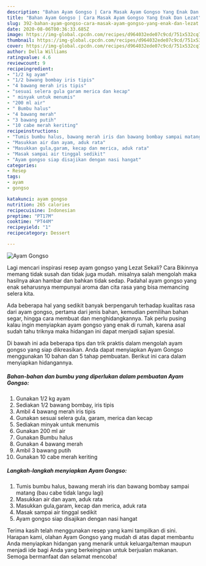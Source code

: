 ```yaml
---
description: "Bahan Ayam Gongso | Cara Masak Ayam Gongso Yang Enak Dan Lezat"
title: "Bahan Ayam Gongso | Cara Masak Ayam Gongso Yang Enak Dan Lezat"
slug: 392-bahan-ayam-gongso-cara-masak-ayam-gongso-yang-enak-dan-lezat
date: 2020-08-06T00:36:33.685Z
image: https://img-global.cpcdn.com/recipes/d964032ede07c9cd/751x532cq70/ayam-gongso-foto-resep-utama.jpg
thumbnail: https://img-global.cpcdn.com/recipes/d964032ede07c9cd/751x532cq70/ayam-gongso-foto-resep-utama.jpg
cover: https://img-global.cpcdn.com/recipes/d964032ede07c9cd/751x532cq70/ayam-gongso-foto-resep-utama.jpg
author: Della Williams
ratingvalue: 4.6
reviewcount: 9
recipeingredient:
- "1/2 kg ayam"
- "1/2 bawang bombay iris tipis"
- "4 bawang merah iris tipis"
- "sesuai selera gula garam merica dan kecap"
- " minyak untuk menumis"
- "200 ml air"
- " Bumbu halus"
- "4 bawang merah"
- "3 bawang putih"
- "10 cabe merah keriting"
recipeinstructions:
- "Tumis bumbu halus, bawang merah iris dan bawang bombay sampai matang (bau cabe tidak langu lagi)"
- "Masukkan air dan ayam, aduk rata"
- "Masukkan gula,garam, kecap dan merica, aduk rata"
- "Masak sampai air tinggal sedikit"
- "Ayam gongso siap disajikan dengan nasi hangat"
categories:
- Resep
tags:
- ayam
- gongso

katakunci: ayam gongso 
nutrition: 265 calories
recipecuisine: Indonesian
preptime: "PT17M"
cooktime: "PT44M"
recipeyield: "1"
recipecategory: Dessert

---
```



![Ayam Gongso](https://img-global.cpcdn.com/recipes/d964032ede07c9cd/751x532cq70/ayam-gongso-foto-resep-utama.jpg)

Lagi mencari inspirasi resep ayam gongso yang Lezat Sekali? Cara Bikinnya memang tidak susah dan tidak juga mudah. misalnya salah mengolah maka hasilnya akan hambar dan bahkan tidak sedap. Padahal ayam gongso yang enak seharusnya mempunyai aroma dan cita rasa yang bisa memancing selera kita.

Ada beberapa hal yang sedikit banyak berpengaruh terhadap kualitas rasa dari ayam gongso, pertama dari jenis bahan, kemudian pemilihan bahan segar, hingga cara membuat dan menghidangkannya. Tak perlu pusing kalau ingin menyiapkan ayam gongso yang enak di rumah, karena asal sudah tahu triknya maka hidangan ini dapat menjadi sajian spesial.




Di bawah ini ada beberapa tips dan trik praktis dalam mengolah ayam gongso yang siap dikreasikan. Anda dapat menyiapkan Ayam Gongso menggunakan 10 bahan dan 5 tahap pembuatan. Berikut ini cara dalam menyiapkan hidangannya.

<!--inarticleads1-->

##### Bahan-bahan dan bumbu yang diperlukan dalam pembuatan Ayam Gongso:

1. Gunakan 1/2 kg ayam
1. Sediakan 1/2 bawang bombay, iris tipis
1. Ambil 4 bawang merah iris tipis
1. Gunakan sesuai selera gula, garam, merica dan kecap
1. Sediakan  minyak untuk menumis
1. Gunakan 200 ml air
1. Gunakan  Bumbu halus
1. Gunakan 4 bawang merah
1. Ambil 3 bawang putih
1. Gunakan 10 cabe merah keriting




<!--inarticleads2-->

##### Langkah-langkah menyiapkan Ayam Gongso:

1. Tumis bumbu halus, bawang merah iris dan bawang bombay sampai matang (bau cabe tidak langu lagi)
1. Masukkan air dan ayam, aduk rata
1. Masukkan gula,garam, kecap dan merica, aduk rata
1. Masak sampai air tinggal sedikit
1. Ayam gongso siap disajikan dengan nasi hangat




Terima kasih telah menggunakan resep yang kami tampilkan di sini. Harapan kami, olahan Ayam Gongso yang mudah di atas dapat membantu Anda menyiapkan hidangan yang menarik untuk keluarga/teman maupun menjadi ide bagi Anda yang berkeinginan untuk berjualan makanan. Semoga bermanfaat dan selamat mencoba!
